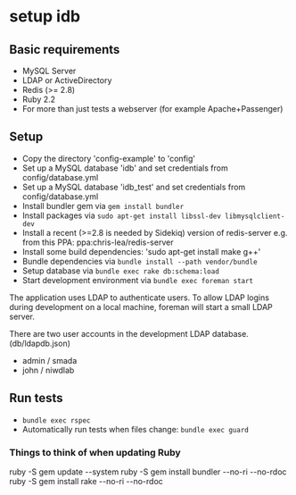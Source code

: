 # setup idb

## Basic requirements

* MySQL Server
* LDAP or ActiveDirectory
* Redis (>= 2.8)
* Ruby 2.2
* For more than just tests a webserver (for example Apache+Passenger)

## Setup

* Copy the directory 'config-example' to 'config'
* Set up a MySQL database 'idb' and set credentials from config/database.yml
* Set up a MySQL database 'idb_test' and set credentials from config/database.yml
* Install bundler gem via `gem install bundler`
* Install packages via `sudo apt-get install libssl-dev libmysqlclient-dev`
* Install a recent (>=2.8 is needed by Sidekiq) version of redis-server e.g. from this PPA: ppa:chris-lea/redis-server
* Install some build dependencies: 'sudo apt-get install make g++'
* Bundle dependencies via `bundle install --path vendor/bundle`
* Setup database via `bundle exec rake db:schema:load`
* Start development environment via `bundle exec foreman start`

The application uses LDAP to authenticate users. To allow LDAP logins during
development on a local machine, foreman will start a small LDAP server.

There are two user accounts in the development LDAP database. (db/ldapdb.json)

* admin / smada
* john / niwdlab

## Run tests

* `bundle exec rspec`
* Automatically run tests when files change: `bundle exec guard`

### Things to think of when updating Ruby

ruby -S gem update --system
ruby -S gem install bundler --no-ri --no-rdoc
ruby -S gem install rake --no-ri --no-rdoc

